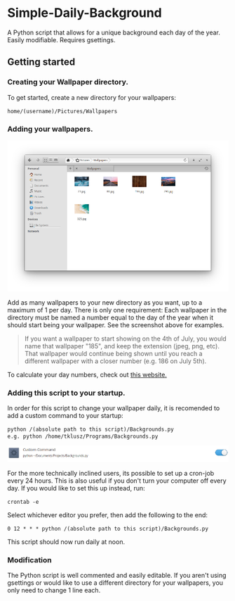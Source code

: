 # Simple-Daily-Background
A Python script that allows for a unique background each day of the year. 
Easily modifiable. Requires gsettings.

## Getting started
### Creating your Wallpaper directory.
To get started, create a new directory for your wallpapers:

```
home/(username)/Pictures/Wallpapers
```

### Adding your wallpapers.

![](/images/Example.png)

Add as many wallpapers to your new directory as you want, up to a maximum of 1 per day. There is only one requirement:
Each wallpaper in the directory must be named a number equal to the day of the year when it should start being  your wallpaper. See the screenshot above for examples.

> If you want a wallpaper to start showing on the 4th of July, you would name that wallpaper "185", and keep the extension (jpeg, png, etc). That wallpaper would continue being shown until you reach a different wallpaper with a closer number (e.g. 186 on July 5th).

To calculate your day numbers, check out [this website.](https://www.epochconverter.com/days/2018)

### Adding this script to your startup.
In order for this script to change your wallpaper daily, it is recomended to add a custom command to your startup:

```
python /(absolute path to this script)/Backgrounds.py
e.g. python /home/tklusz/Programs/Backgrounds.py
```

![](/images/Example-Startup.png)

For the more technically inclined users, its possible to set up a cron-job every 24 hours. This is also useful if you don't turn your computer off every day. If you would like to set this up instead, run:

```
crontab -e
```

Select whichever editor you prefer, then add the following to the end:

```
0 12 * * * python /(absolute path to this script)/Backgrounds.py
```

This script should now run daily at noon.

### Modification
The Python script is well commented and easily editable. If you aren't using gsettings or would like to use a different directory for your wallpapers, you only need to change 1 line each.
